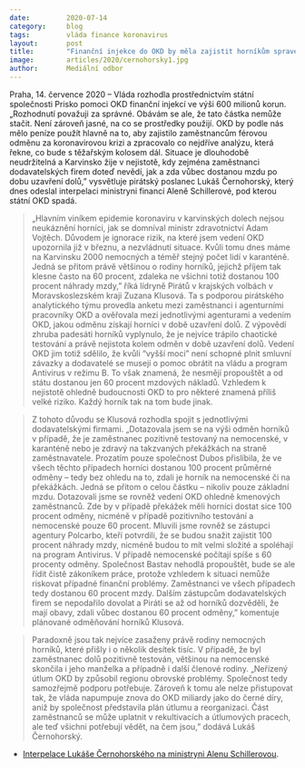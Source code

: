 ```yaml
---
date:         2020-07-14
category:     blog
tags:         vláda finance koronavirus 
layout:       post
title:        "Finanční injekce do OKD by měla zajistit horníkům spravedlivou odměnu, interpeluje pirátský poslanec Černohorský ministryni Schillerovou"
image:        articles/2020/cernohorsky1.jpg
author:       Mediální odbor
---   
```




Praha, 14. července 2020 – Vláda rozhodla prostřednictvím státní společnosti Prisko pomoci OKD finanční injekcí ve výši 600 milionů korun. „Rozhodnutí považuji za správné. Obávám se ale, že tato částka nemůže stačit. Není zároveň jasné, na co se prostředky použijí. OKD by podle nás mělo peníze použít hlavně na to, aby zajistilo zaměstnancům férovou odměnu za koronavirovou krizi a zpracovalo co nejdříve analýzu, která řekne, co bude s těžařským kolosem dál. Situace je dlouhodobě neudržitelná a Karvinsko žije v nejistotě, kdy zejména zaměstnanci dodavatelských firem doteď nevědí, jak a zda vůbec dostanou mzdu po dobu uzavření dolů,” vysvětluje pirátský poslanec Lukáš Černohorský, který dnes odeslal interpelaci ministryni financí Aleně Schillerové, pod kterou státní OKD spadá. 

> „Hlavním viníkem epidemie koronaviru v karvinských dolech nejsou neukáznění horníci, jak se domníval ministr zdravotnictví Adam Vojtěch. Důvodem je ignorace rizik, na které jsem vedení OKD upozornila již v březnu, a nezvládnutí situace. Kvůli tomu dnes máme na Karvinsku 2000 nemocných a téměř stejný počet lidí v karanténě. Jedná se přitom právě většinou o rodiny horníků, jejichž příjem tak klesne často na 60 procent, zdaleka ne všichni totiž dostanou 100 procent náhrady mzdy,” říká lídryně Pirátů v krajských volbách v Moravskoslezském kraji Zuzana Klusová. Ta s podporou pirátského analytického týmu provedla anketu mezi zaměstnanci i agenturními pracovníky OKD a ověřovala mezi jednotlivými agenturami a vedením OKD, jakou odměnu získají horníci v době uzavření dolů. Z výpovědí zhruba padesáti horníků vyplynulo, že je nejvíce trápilo chaotické testování a právě nejistota kolem odměn v době uzavření dolů. Vedení OKD jim totiž sdělilo, že kvůli “vyšší moci” není schopné plnit smluvní závazky a dodavatelé se musejí o pomoc obrátit na vládu a program Antivirus v režimu B. To však znamená, že nesmějí propouštět a od státu dostanou jen 60 procent mzdových nákladů. Vzhledem k nejistotě ohledně budoucnosti OKD to pro některé znamená příliš velké riziko. Každý horník tak na tom bude jinak.

> Z tohoto důvodu se Klusová rozhodla spojit s jednotlivými dodavatelskými firmami. „Dotazovala jsem se na výši odměn horníků v případě, že je zaměstnanec pozitivně testovaný na nemocenské, v karanténě nebo je zdravý na takzvaných překážkách na straně zaměstnavatele. Prozatím pouze společnost Dubos přislíbila, že ve všech těchto případech horníci dostanou 100 procent průměrné odměny – tedy bez ohledu na to, zdali je horník na nemocenské či na překážkách. Jedná se přitom o celou částku – nikoliv pouze základní mzdu. Dotazovali jsme se rovněž vedení OKD ohledně kmenových zaměstnanců. Zde by v případě překážek měli horníci dostat sice 100 procent odměny, nicméně v případě pozitivního testování a nemocenské pouze 60 procent. Mluvili jsme rovněž se zástupci agentury Polcarbo, kteří potvrdili, že se budou snažit zajistit 100 procent náhrady mzdy, nicméně budou to mít velmi složité a spoléhají na program Antivirus. V případě nemocenské počítají spíše s 60 procenty odměny. Společnost Bastav nehodlá propouštět, bude se ale řídit čistě zákoníkem práce, protože vzhledem k situaci nemůže riskovat případné finanční problémy. Zaměstnanci ve všech případech tedy dostanou 60 procent mzdy. Dalším zástupcům dodavatelských firem se nepodařilo dovolat a Piráti se až od horníků dozvěděli, že mají obavy, zdali vůbec dostanou 60 procent odměny,” komentuje plánované odměňování horníků Klusová. 

> Paradoxně jsou tak nejvíce zasaženy právě rodiny nemocných horníků, které přišly i o několik desítek tisíc. V případě, že byl zaměstnanec dolů pozitivně testován, většinou na nemocenské skončila i jeho manželka a případně i další členové rodiny. „Neřízený útlum OKD by způsobil regionu obrovské problémy. Společnost tedy samozřejmě podporu potřebuje. Zároveň k tomu ale nelze přistupovat tak, že vláda napumpuje znova do OKD miliardy jako do černé díry, aniž by společnost představila plán útlumu a reorganizaci. Část zaměstnanců se může uplatnit v rekultivacích a útlumových pracech, ale teď všichni potřebují vědět, na čem jsou,” dodává Lukáš Černohorský.    

* [Interpelace Lukáše Černohorského na ministryni Alenu Schillerovou](https://pirati.cz/assets/pdf/interpelace-cernohorsky-schillerova.pdf).
